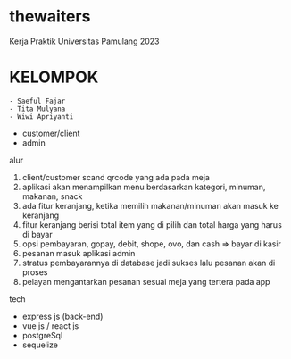 # thewaiters
Kerja Praktik Universitas Pamulang 2023


# KELOMPOK
    - Saeful Fajar
    - Tita Mulyana
    - Wiwi Apriyanti



- customer/client
- admin

alur
1. client/customer scand qrcode yang ada pada meja
2. aplikasi akan menampilkan menu berdasarkan kategori, minuman, makanan, snack
3. ada fitur keranjang, ketika memilih makanan/minuman akan masuk ke keranjang
4. fitur keranjang berisi total item yang di pilih dan total harga yang harus di bayar
5. opsi pembayaran, gopay, debit, shope, ovo, dan cash => bayar di kasir
6. pesanan masuk aplikasi admin
7. stratus pembayarannya di database jadi sukses lalu pesanan akan di proses
8. pelayan mengantarkan pesanan sesuai meja yang tertera pada app


tech 
* express js (back-end)
* vue js / react js
* postgreSql
* sequelize